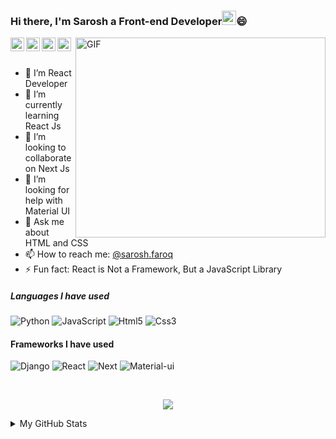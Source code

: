 ### Hi there, I'm Sarosh a Front-end Developer<img src="https://media.giphy.com/media/hvRJCLFzcasrR4ia7z/giphy.gif" width="23px"/>😄 

<a href="https://www.linkedin.com/in/sarosh-farooq/">
  <img align="left" alt="Pawan's Linkedin" width="22px" src="https://cdn.jsdelivr.net/npm/simple-icons@v3/icons/linkedin.svg" />
</a>
<a href="https://github.com/sarosh-farooq">
  <img align="left" alt="Pawan's Github" width="22px" src="https://cdn.jsdelivr.net/npm/simple-icons@v3/icons/github.svg" />
</a>

<a href="https://www.instagram.com/sarosh.faroq">
  <img align="left" alt="Pawan's Instagram" width="22px" src="https://cdn.jsdelivr.net/npm/simple-icons@v3/icons/instagram.svg" />
</a>
<a href="https://www.facebook.com/sarosh.farooq.9">
  <img align="left" alt="Pawan's Facebook" width="22px" src="https://cdn.jsdelivr.net/npm/simple-icons@v3/icons/facebook.svg" />
</a>


<img align="right" alt="GIF" src="https://github.com/abhisheknaiidu/abhisheknaiidu/blob/master/code.gif?raw=true" width="400" height="320" />

<br/>
<br/>


  

- 🔭 I’m React Developer
- 🌱 I’m currently learning React Js
- 👯 I’m looking to collaborate on Next Js
- 🤔 I’m looking for help with Material UI
- 💬 Ask me about HTML and CSS
- 📫 How to reach me: [@sarosh.faroq](mailto:sarosh.faroq@gmail.com)
- ⚡ Fun fact: React is Not a Framework, But a JavaScript Library


##### Languages I have used
![Python](https://img.shields.io/badge/-Python-000000?style=flat&logo=python)
![JavaScript](https://img.shields.io/badge/-Javascript-000000?style=flat&logo=JavaScript)
![Html5](https://img.shields.io/badge/-Html5-000000?style=flat&logo=html5)
![Css3](https://img.shields.io/badge/-Css3-000000?style=flat&logo=css3)


#### Frameworks I have used
![Django](https://img.shields.io/badge/-Django-000000?style=flat&logo=django)
![React](https://img.shields.io/badge/-React-000000?style=flat&logo=React)
![Next](https://img.shields.io/badge/-Next.js-000000?style=flat&logo=Next.js)
![Material-ui](https://img.shields.io/badge/-materialUi-000000?style=flat&logo=material-ui)

<br>
<p align="center">
<img src="https://github-readme-stats.vercel.app/api/top-langs/?username=sarosh-farooq&hide_langs_below=1&layout=compact&theme=dark">
</p>
<details>
  <summary>My GitHub Stats</summary> 
<p align="center">
<img src="https://github-readme-stats.vercel.app/api?username=sarosh-farooq&show_icons=true&theme=dark">
</p>
</details>
